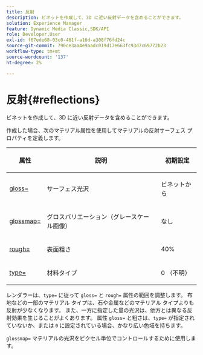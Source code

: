 ```yaml
---
title: 反射
description: ビネットを作成して、3D に近い反射データを含めることができます。
solution: Experience Manager
feature: Dynamic Media Classic,SDK/API
role: Developer,User
exl-id: f67ede68-03c0-461f-a16d-a308f76fd24c
source-git-commit: 790ce3aa4e9aadc019d17e663fc93d7c69772b23
workflow-type: tm+mt
source-wordcount: '137'
ht-degree: 2%

---
```


# 反射{#reflections}

ビネットを作成して、3D に近い反射データを含めることができます。

作成した場合、次のマテリアル属性を使用してマテリアルの反射サーフェス プロパティを定義します。

<table id="table_8769C726A17E412FB41F7CB87690B1FE"> 
 <thead> 
  <tr> 
   <th class="entry"> <p>属性 </p> </th> 
   <th class="entry"> <p>説明 </p> </th> 
   <th class="entry"> <p>初期設定 </p> </th> 
  </tr> 
 </thead>
 <tbody> 
  <tr> 
   <td> <p><a href="../../../../../../ir-api/http-protocol/image-rendering-api-ref/c-ir-http-protocol-ref/c-ir-http-protocol-command-reference/r-ir-http-gloss.md#reference-325aef2ee51e4e1584a06047427340ca" type="reference" format="dita" scope="local"> <span class="codeph"> gloss=</span> </a> </p> </td> 
   <td> <p>サーフェス光沢 </p> </td> 
   <td> <p>ビネットから </p> </td> 
  </tr> 
  <tr> 
   <td> <p> <a href="../../../../../../ir-api/http-protocol/image-rendering-api-ref/c-ir-http-protocol-ref/c-ir-http-protocol-command-reference/r-ir-glossmap.md#reference-99940148ae6a401482b2d03c68530f3a" type="reference" format="dita" scope="local"> <span class="codeph"> glossmap= </span> </a> </p> </td> 
   <td> <p>グロスバリエーション（グレースケール画像） </p> </td> 
   <td> <p>なし </p> </td> 
  </tr> 
  <tr> 
   <td> <p> <a href="../../../../../../ir-api/http-protocol/image-rendering-api-ref/c-ir-http-protocol-ref/c-ir-http-protocol-command-reference/r-ir-rough.md#reference-00add846b09f4dc39420bda1ca414180" type="reference" format="dita" scope="local"> <span class="codeph"> rough= </span> </a> </p> </td> 
   <td> <p>表面粗さ </p> </td> 
   <td> <p>40% </p> </td> 
  </tr> 
  <tr> 
   <td> <p> <a href="../../../../../../ir-api/http-protocol/image-rendering-api-ref/c-ir-http-protocol-ref/c-ir-http-protocol-command-reference/r-ir-http-type.md#reference-128c7de89e2d46838019b560f3f84a35" type="reference" format="dita" scope="local"> <span class="codeph"> type=</span> </a> </p> </td> 
   <td> <p>材料タイプ </p> </td> 
   <td> <p>0 （不明） </p> </td> 
  </tr> 
 </tbody> 
</table>

レンダラーは、`type=` に従って `gloss=` と `rough=` 属性の範囲を調整します。 布地などの一部のマテリアル タイプは、石や金属などのマテリアル タイプよりも反射が少なくなります。 また、一方に指定した量の光沢は、他方とは異なる反射効果を生じることがよくあります。 属性 `gloss=` と粗さは、`type=` が指定されていないか、または `0` に設定されている場合、かなり広い色域を持ちます。

`glossmap=` マテリアルの光沢をピクセル単位でコントロールするために使用します。
